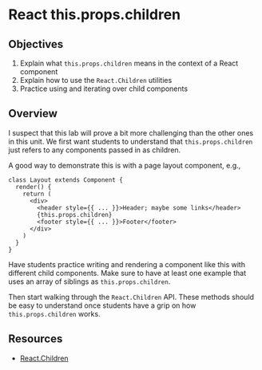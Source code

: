 # React this.props.children

## Objectives

1. Explain what `this.props.children` means in the context of a React component
2. Explain how to use the `React.Children` utilities
3. Practice using and iterating over child components

## Overview

I suspect that this lab will prove a bit more challenging than the other ones in
this unit. We first want students to understand that `this.props.children` just
refers to any components passed in as children.

A good way to demonstrate this is with a page layout component, e.g.,

```
class Layout extends Component {
  render() {
    return (
      <div>
        <header style={{ ... }}>Header; maybe some links</header>
        {this.props.children}
        <footer style={{ ... }}>Footer</footer>
      </div>
    )
  }
}
```

Have students practice writing and rendering a component like this with
different child components. Make sure to have at least one example that uses
an array of siblings as `this.props.children`.

Then start walking through the `React.Children` API. These methods should be
easy to understand once students have a grip on how `this.props.children` works.


## Resources

- [React.Children](https://facebook.github.io/react/docs/top-level-api.html#react.children)
